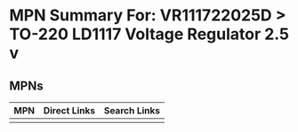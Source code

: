 



# MPN Summary For: VR111722025D > TO-220 LD1117 Voltage Regulator 2.5 v

## MPNs
  

|MPN|Direct Links|Search Links|
| :--- | :--- | :--- |
||||
